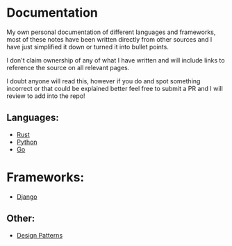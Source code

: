 # Documentation

My own personal documentation of different languages and frameworks, most of these notes have been written directly from other sources and I have just simplified it down or turned it into bullet points.

I don't claim ownership of any of what I have written and will include links to reference the source on all relevant pages.

I doubt anyone will read this, however if you do and spot something incorrect or that could be explained better feel free to submit a PR and I will review to add into the repo!

## Languages:
- [Rust](Languages/Rust/README.md)
- [Python](Languages/Python/README.md)
- [Go](Languages/Go/README.md)

# Frameworks:
- [Django](Frameworks/Django/README.md)

## Other:
- [Design Patterns](Design%20Patterns/README.md)
